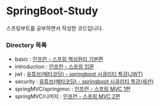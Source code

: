# SpringBoot-Study

스프링부트를 공부하면서 작성한 코드입니다.

### Directory 목록
 - basic : [인프런 - 스프링 핵심원리 기본편](https://www.inflearn.com/course/%EC%8A%A4%ED%94%84%EB%A7%81-%ED%95%B5%EC%8B%AC-%EC%9B%90%EB%A6%AC-%EA%B8%B0%EB%B3%B8%ED%8E%B8/dashboard)
 - introduction : [인프런 - 스프링 입문](https://www.inflearn.com/course/%EC%8A%A4%ED%94%84%EB%A7%81-%EC%9E%85%EB%AC%B8-%EC%8A%A4%ED%94%84%EB%A7%81%EB%B6%80%ED%8A%B8/dashboard)
 - jwt : [유튜브(메타코딩) - springboot 시큐리티 특강(JWT)](https://www.youtube.com/playlist?list=PL93mKxaRDidERCyMaobSLkvSPzYtIk0Ah)
 - security : [유튜브(메타코딩) - springboot 시큐리티 특강(세션)](https://www.youtube.com/playlist?list=PL93mKxaRDidERCyMaobSLkvSPzYtIk0Ah)
 - springMVC/springmvc : [인프런 - 스프링 MVC 1편](https://www.inflearn.com/course/%EC%8A%A4%ED%94%84%EB%A7%81-mvc-1/dashboard)
 - springMVC/나머지 : [인프런 - 스프링 MVC 2편](https://www.inflearn.com/course/%EC%8A%A4%ED%94%84%EB%A7%81-mvc-2/dashboard)
